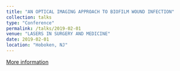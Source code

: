 ```yaml
---
title: "AN OPTICAL IMAGING APPROACH TO BIOFILM WOUND INFECTION"
collection: talks
type: "Conference"
permalink: /talks/2019-02-01
venue: "LASERS IN SURGERY AND MEDICINE"
date: 2019-02-01
location: "Hoboken, NJ"
---
```

[More information](https://scholar.google.com/citations?view_op=view_citation&hl=en&user=0R0yirsAAAAJ&cstart=20&pagesize=80&sortby=pubdate&citation_for_view=0R0yirsAAAAJ:ZeXyd9-uunAC)
